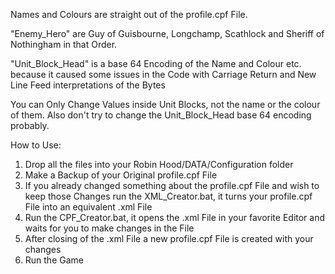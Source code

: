 Names and Colours are straight out of the profile.cpf File.

"Enemy_Hero" are Guy of Guisbourne, Longchamp, Scathlock and Sheriff of Nothingham in that Order.

"Unit_Block_Head" is a base 64 Encoding of the Name and Colour etc. because it caused some issues in the Code with Carriage Return and New Line Feed interpretations of the Bytes

You can Only Change Values inside Unit Blocks, not the name or the colour of them.
Also don't try to change the Unit_Block_Head base 64 encoding probably.

How to Use:

1. Drop all the files into your Robin Hood/DATA/Configuration folder
2. Make a Backup of your Original profile.cpf File
3. If you already changed something about the profile.cpf File and wish to keep those Changes run the XML_Creator.bat, it turns your profile.cpf File into an equivalent .xml File
4. Run the CPF_Creator.bat, it opens the .xml File in your favorite Editor and waits for you to make changes in the File
5. After closing of the .xml File a new profile.cpf File is created with your changes
6. Run the Game
